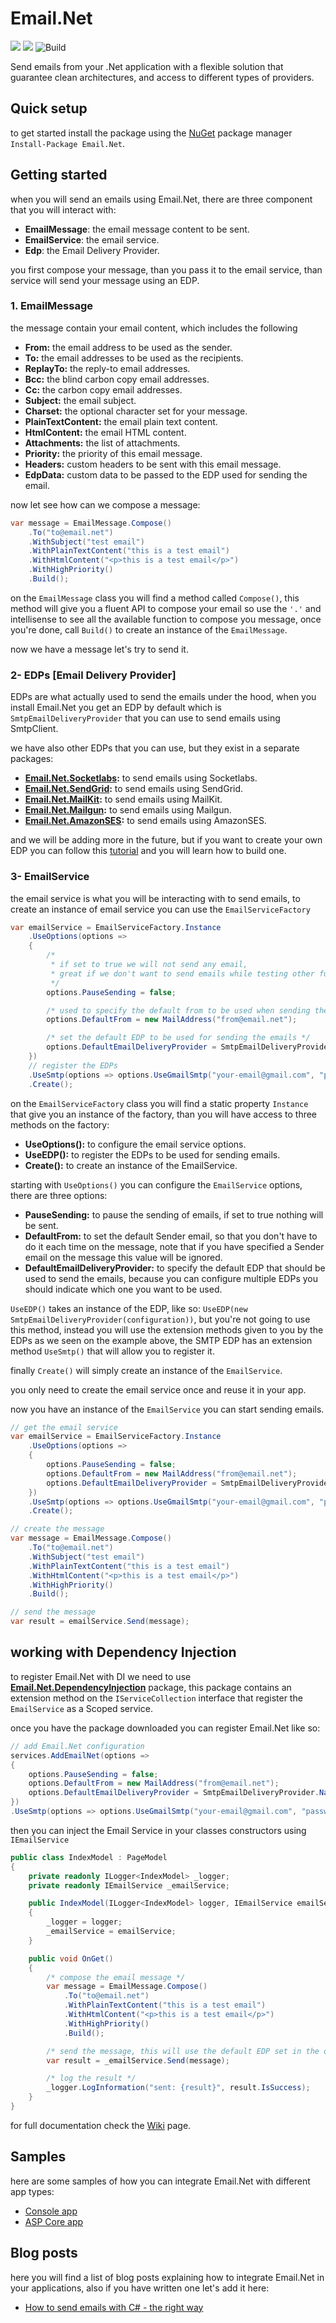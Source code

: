 # Email.Net

[![](https://img.shields.io/github/license/YoussefSell/Email.Net)](https://github.com/YoussefSell/Email.Net/blob/master/LICENSE)
[![](https://img.shields.io/nuget/v/Email.Net)](https://www.nuget.org/packages/Email.Net/)
![Build](https://github.com/YoussefSell/Email.Net/actions/workflows/ci.yml/badge.svg)

Send emails from your .Net application with a flexible solution that guarantee clean architectures, and access to different types of providers.

## Quick setup

to get started install the package using the [NuGet](https://www.nuget.org/packages/Email.Net/) package manager `Install-Package Email.Net`.

## Getting started

when you will send an emails using Email.Net, there are three component that you will interact with:

- **EmailMessage**: the email message content to be sent.
- **EmailService**: the email service.
- **Edp**: the Email Delivery Provider.

you first compose your message, than you pass it to the email service, than service will send your message using an EDP.

### 1. EmailMessage

the message contain your email content, which includes the following

- **From:** the email address to be used as the sender.
- **To:** the email addresses to be used as the recipients.
- **ReplayTo:** the reply-to email addresses.
- **Bcc:** the blind carbon copy email addresses.
- **Cc:** the carbon copy email addresses.
- **Subject:** the email subject.
- **Charset:** the optional character set for your message.
- **PlainTextContent:** the email plain text content.
- **HtmlContent:** the email HTML content.
- **Attachments:** the list of attachments.
- **Priority:** the priority of this email message.
- **Headers:** custom headers to be sent with this email message.
- **EdpData:** custom data to be passed to the EDP used for sending the email.

now let see how can we compose a message:

```csharp
var message = EmailMessage.Compose()
    .To("to@email.net")
    .WithSubject("test email")
    .WithPlainTextContent("this is a test email")
    .WithHtmlContent("<p>this is a test email</p>")
    .WithHighPriority()
    .Build();
```

on the `EmailMessage` class you will find a method called `Compose()`, this method will give you a fluent API to compose your email so use the `'.'` and intellisense to see all the available function to compose you message, once you're done, call `Build()` to create an instance of the `EmailMessage`.

now we have a message let's try to send it.

### 2- EDPs [Email Delivery Provider]

EDPs are what actually used to send the emails under the hood, when you install Email.Net you get an EDP by default which is `SmtpEmailDeliveryProvider` that you can use to send emails using SmtpClient.

we have also other EDPs that you can use, but they exist in a separate packages:

- **[Email.Net.Socketlabs](https://www.nuget.org/packages/Email.Net.Socketlabs/):** to send emails using Socketlabs.
- **[Email.Net.SendGrid](https://www.nuget.org/packages/Email.Net.SendGrid/):** to send emails using SendGrid.
- **[Email.Net.MailKit](https://www.nuget.org/packages/Email.Net.MailKit/):** to send emails using MailKit.
- **[Email.Net.Mailgun](https://www.nuget.org/packages/Email.Net.Mailgun/):** to send emails using Mailgun.
- **[Email.Net.AmazonSES](https://www.nuget.org/packages/Email.Net.AmazonSES/):** to send emails using AmazonSES.

and we will be adding more in the future, but if you want to create your own EDP you can follow this [tutorial](#) and you will learn how to build one.

### 3- EmailService

the email service is what you will be interacting with to send emails, to create an instance of email service you can use the `EmailServiceFactory`

```csharp
var emailService = EmailServiceFactory.Instance
    .UseOptions(options =>
    {
        /*
         * if set to true we will not send any email,
         * great if we don't want to send emails while testing other functionalities
         */
        options.PauseSending = false;

        /* used to specify the default from to be used when sending the emails */
        options.DefaultFrom = new MailAddress("from@email.net");

        /* set the default EDP to be used for sending the emails */
        options.DefaultEmailDeliveryProvider = SmtpEmailDeliveryProvider.Name;
    })
    // register the EDPs
    .UseSmtp(options => options.UseGmailSmtp("your-email@gmail.com", "password"))
    .Create();
```

on the `EmailServiceFactory` class you will find a static property `Instance` that give you an instance of the factory, than you will have access to three methods on the factory:

- **UseOptions():** to configure the email service options.
- **UseEDP():** to register the EDPs to be used for sending emails.
- **Create():** to create an instance of the EmailService.

starting with `UseOptions()` you can configure the `EmailService` options, there are three options:

- **PauseSending:** to pause the sending of emails, if set to true nothing will be sent.
- **DefaultFrom:** to set the default Sender email, so that you don't have to do it each time on the message, note that if you have specified a Sender email on the message this value will be ignored.
- **DefaultEmailDeliveryProvider:** to specify the default EDP that should be used to send the emails, because you can configure multiple EDPs you should indicate which one you want to be used.

`UseEDP()` takes an instance of the EDP, like so: `UseEDP(new SmtpEmailDeliveryProvider(configuration))`, but you're not going to use this method, instead you will use the extension methods given to you by the EDPs as we seen on the example above, the SMTP EDP has an extension method `UseSmtp()` that will allow you to register it.

finally `Create()` will simply create an instance of the `EmailService`.

you only need to create the email service once and reuse it in your app.

now you have an instance of the `EmailService` you can start sending emails.

```csharp
// get the email service
var emailService = EmailServiceFactory.Instance
    .UseOptions(options =>
    {
        options.PauseSending = false;
        options.DefaultFrom = new MailAddress("from@email.net");
        options.DefaultEmailDeliveryProvider = SmtpEmailDeliveryProvider.Name;
    })
    .UseSmtp(options => options.UseGmailSmtp("your-email@gmail.com", "password"))
    .Create();

// create the message
var message = EmailMessage.Compose()
    .To("to@email.net")
    .WithSubject("test email")
    .WithPlainTextContent("this is a test email")
    .WithHtmlContent("<p>this is a test email</p>")
    .WithHighPriority()
    .Build();

// send the message
var result = emailService.Send(message);
```

## working with Dependency Injection

to register Email.Net with DI we need to use [**Email.Net.DependencyInjection**](https://www.nuget.org/packages/Email.Net.DependencyInjection/) package, this package contains an extension method on the `IServiceCollection` interface that register the `EmailService` as a Scoped service.

once you have the package downloaded you can register Email.Net like so:

```csharp
// add Email.Net configuration
services.AddEmailNet(options =>
{
    options.PauseSending = false;
    options.DefaultFrom = new MailAddress("from@email.net");
    options.DefaultEmailDeliveryProvider = SmtpEmailDeliveryProvider.Name;
})
.UseSmtp(options => options.UseGmailSmtp("your-email@gmail.com", "password"));
```

then you can inject the Email Service in your classes constructors using `IEmailService`

```csharp
public class IndexModel : PageModel
{
    private readonly ILogger<IndexModel> _logger;
    private readonly IEmailService _emailService;

    public IndexModel(ILogger<IndexModel> logger, IEmailService emailService)
    {
        _logger = logger;
        _emailService = emailService;
    }

    public void OnGet()
    {
        /* compose the email message */
        var message = EmailMessage.Compose()
            .To("to@email.net")
            .WithPlainTextContent("this is a test email")
            .WithHtmlContent("<p>this is a test email</p>")
            .WithHighPriority()
            .Build();

        /* send the message, this will use the default EDP set in the option */
        var result = _emailService.Send(message);

        /* log the result */
        _logger.LogInformation("sent: {result}", result.IsSuccess);
    }
}
```

for full documentation check the [Wiki](https://github.com/YoussefSell/Email.Net/wiki) page.

## Samples

here are some samples of how you can integrate Email.Net with different app types:

- [Console app](https://github.com/YoussefSell/Email.Net/tree/master/samples/Email.Net.Samples.Console)
- [ASP Core app](https://github.com/YoussefSell/Email.Net/tree/master/samples/Email.Net.Samples.ASPCore)

## Blog posts

here you will find a list of blog posts explaining how to integrate Email.Net in your applications, also if you have written one let's add it here:

- [How to send emails with C# - the right way](https://youssefsellami.com/how-to-send-emails-with-csharp/)
